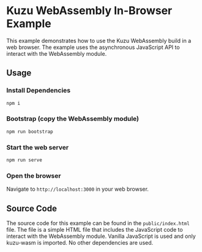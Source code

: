 # Kuzu WebAssembly In-Browser Example
This example demonstrates how to use the Kuzu WebAssembly build in a web browser. The example uses the asynchronous JavaScript API to interact with the WebAssembly module.

## Usage
### Install Dependencies
```bash
npm i
```

### Bootstrap (copy the WebAssembly module)
```bash
npm run bootstrap
```

### Start the web server
```bash
npm run serve
```

### Open the browser
Navigate to `http://localhost:3000` in your web browser.

## Source Code
The source code for this example can be found in the `public/index.html` file. The file is a simple HTML file that includes the JavaScript code to interact with the WebAssembly module. Vanilla JavaScript is used and only kuzu-wasm is imported. No other dependencies are used.
